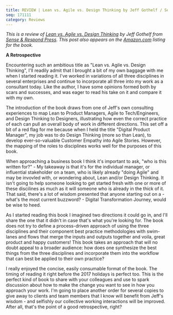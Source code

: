 ```yaml
---
title: REVIEW | Lean vs. Agile vs. Design Thinking by Jeff Gothelf / Sense & Respond Press
seq: 171111
category: Reviews
---
```


*This is a review of [Lean vs. Agile vs. Design Thinking](https://www.senseandrespondpress.com/lean-vs-agile-vs-design-thinking) by Jeff Gothelf from [Sense & Respond Press](https://www.senseandrespondpress.com/). This post also appears on the [Amazon.com](https://www.amazon.com/Lean-Agile-Design-Thinking-High-Performing/dp/0999476912/) listing for the book.*

**A Retrospective**

Encountering such an ambitious title as "Lean vs. Agile vs. Design Thinking", I'll readily admit that I brought a bit of my own baggage with me when I started reading it. I've worked in variations of all three disciplines in several enterprises and continue to incorporate all three into my work as a consultant today. Like the author, I have some opinions formed both by scars and successes, and was eager to read his take on it and compare it with my own.

The introduction of the book draws from one of Jeff's own consulting experiences to map Lean to Product Managers, Agile to Tech/Engineers, and Design Thinking to Designers, illustrating how even the correct practice of each can pull an overall body of work in different directions. This set off a bit of a red flag for me because when I held the title "Digital Product Manager", my job was to do Design Thinking (more so than Lean), to develop ever-so-valuable Customer Empathy into Agile Stories. However, the mapping of the roles to disciplines works well for the purposes of this book.

When approaching a business book I think it's important to ask, "who is this written for?" - My takeaway is that it's for the individual manager, or influential stakeholder on a team, who is likely already "doing Agile" and may be invovled with, or wondering about, Lean and/or Design Thinking. It isn't going to help someone looking to get started fresh with one or more of these discilines as much as it will someone who is already in the thick of it. That said, there's a lot of wisdom presented that anyone starting out on a - what's the most current buzzword? - Digital Transformation Journey, would be wise to heed.

As I started reading this book I imagined two directions it could go in, and I'll share the one that it didn't in case that's what you're looking for. The book does not try to define a process-driven approach of using the three disciplines and their component best practice methodologies with swim-lanes and flows that merge the inputs and outputs together and voila, great product and happy customers! This book takes an approach that will no doubt appeal to a broader audience: how does one  synthesize the best things from the three disciplines and incorporate them into the workflow that can best be applied to their own practice?

I really enjoyed the concise, easily consumable format of the book. The timing of reading it right before the 2017 holidays is perfect too. This is the perfect kind of book to share with your colleagues and use to spark discussion about how to make the change you want to see in how you approach your work. I'm going to place another order for several copies to give away to clients and team members that I know will benefit from Jeff's wisdom - and selfishly our collective working interactions will be improved. After all, that's the point of a good retrospective, right?